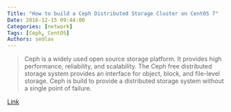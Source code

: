 ```yaml
---
Title: "How to build a Ceph Distributed Storage Cluster on CentOS 7"
Date: 2016-12-15 09:44:00
Categories: [network]
Tags: [Ceph, CentOS]
Authors: sedlav
---
```


> Ceph is a widely used open source storage platform. It provides high performance, reliability, and scalability. The Ceph free distributed storage system provides an interface for object, block, and file-level storage. Ceph is build to provide a distributed storage system without a single point of failure.

[Link](https://www.howtoforge.com/tutorial/how-to-build-a-ceph-cluster-on-centos-7/)
